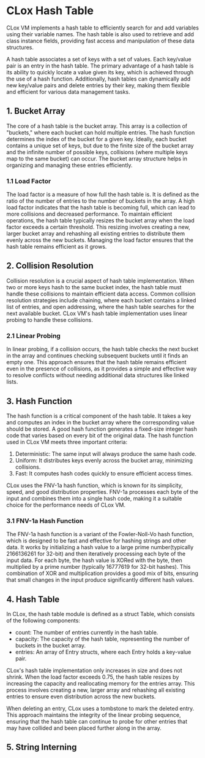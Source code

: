 # CLox Hash Table

CLox VM implements a hash table to efficiently search for and add variables using their variable names. The hash table
is also used to retrieve and add class instance fields, providing fast access and manipulation of these data structures.

A hash table associates a set of keys with a set of values. Each key/value pair is an entry in the hash table. The
primary advantage of a hash table is its ability to quickly locate a value given its key, which is achieved through the
use of a hash function. Additionally, hash tables can dynamically add new key/value pairs and delete entries by their
key, making them flexible and efficient for various data management tasks.

## 1. Bucket Array

The core of a hash table is the bucket array. This array is a collection of "buckets," where each bucket can hold
multiple entries. The hash function determines the index of the bucket for a given key. Ideally, each bucket contains a
unique set of keys, but due to the finite size of the bucket array and the infinite number of possible keys,
collisions (where multiple keys map to the same bucket) can occur. The bucket array structure helps in organizing and
managing these entries efficiently.

### 1.1 Load Factor

The load factor is a measure of how full the hash table is. It is defined as the ratio of the number of entries to the
number of buckets in the array. A high load factor indicates that the hash table is becoming full, which can lead to
more collisions and decreased performance. To maintain efficient operations, the hash table typically resizes the bucket
array when the load factor exceeds a certain threshold. This resizing involves creating a new, larger bucket array and
rehashing all existing entries to distribute them evenly across the new buckets. Managing the load factor ensures that
the hash table remains efficient as it grows.

## 2. Collision Resolution

Collision resolution is a crucial aspect of hash table implementation. When two or more keys hash to the same bucket
index, the hash table must handle these collisions to maintain efficient data access. Common collision resolution
strategies include chaining, where each bucket contains a linked list of entries, and open addressing, where the hash
table searches for the next available bucket. CLox VM's hash table implementation uses linear probing to handle these
collisions.

### 2.1 Linear Probing

In linear probing, if a collision occurs, the hash table checks the next bucket in the array and continues
checking subsequent buckets until it finds an empty one. This approach ensures that the hash table remains efficient
even in the presence of collisions, as it provides a simple and effective way to resolve conflicts without needing
additional data structures like linked lists.

## 3. Hash Function

The hash function is a critical component of the hash table. It takes a key and computes an index in the bucket array
where the corresponding value should be stored. A good hash function generates a fixed-size integer hash code that
varies based on every bit of the original data. The hash function used in CLox VM meets three important criteria:

1. Deterministic: The same input will always produce the same hash code.
2. Uniform: It distributes keys evenly across the bucket array, minimizing collisions.
3. Fast: It computes hash codes quickly to ensure efficient access times.

CLox uses the FNV-1a hash function, which is known for its simplicity, speed, and good distribution properties. FNV-1a
processes each byte of the input and combines them into a single hash code, making it a suitable choice for the
performance needs of CLox VM.

### 3.1 FNV-1a Hash Function

The FNV-1a hash function is a variant of the Fowler-Noll-Vo hash function, which is designed to be fast and effective
for hashing strings and other data. It works by initializing a hash value to a large prime number(typically 2166136261 for 32-bit) and then iteratively
processing each byte of the input data. For each byte, the hash value is XORed with the byte, then multiplied by a prime
number (typically 16777619 for 32-bit hashes). This combination of XOR and multiplication provides a good mix of bits,
ensuring that small changes in the input produce significantly different hash values.

## 4. Hash Table

In CLox, the hash table module is defined as a struct Table, which consists of the following components:

- count: The number of entries currently in the hash table.
- capacity: The capacity of the hash table, representing the number of buckets in the bucket array.
- entries: An array of Entry structs, where each Entry holds a key-value pair.

CLox's hash table implementation only increases in size and does not shrink. When the load factor exceeds 0.75, the hash
table resizes by increasing the capacity and reallocating memory for the entries array. This process involves creating a
new, larger array and rehashing all existing entries to ensure even distribution across the new buckets.

When deleting an entry, CLox uses a tombstone to mark the deleted entry. This approach maintains the integrity of the
linear probing sequence, ensuring that the hash table can continue to probe for other entries that may have collided and
been placed further along in the array.

## 5. String Interning